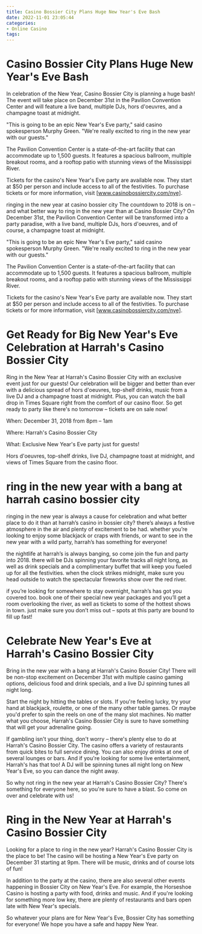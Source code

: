 ```yaml
---
title: Casino Bossier City Plans Huge New Year's Eve Bash 
date: 2022-11-01 23:05:44
categories:
- Online Casino
tags:
---
```



#  Casino Bossier City Plans Huge New Year's Eve Bash 

In celebration of the New Year, Casino Bossier City is planning a huge bash! The event will take place on December 31st in the Pavilion Convention Center and will feature a live band, multiple DJs, hors d'oeuvres, and a champagne toast at midnight.

"This is going to be an epic New Year's Eve party," said casino spokesperson Murphy Green. "We're really excited to ring in the new year with our guests."

The Pavilion Convention Center is a state-of-the-art facility that can accommodate up to 1,500 guests. It features a spacious ballroom, multiple breakout rooms, and a rooftop patio with stunning views of the Mississippi River.

Tickets for the casino's New Year's Eve party are available now. They start at $50 per person and include access to all of the festivities. To purchase tickets or for more information, visit [www.casinobossiercity.com/nye].

 ringing in the new year at casino bossier city
The countdown to 2018 is on – and what better way to ring in the new year than at Casino Bossier City? On December 31st, the Pavilion Convention Center will be transformed into a party paradise, with a live band, multiple DJs, hors d'oeuvres, and of course, a champagne toast at midnight.

"This is going to be an epic New Year's Eve party," said casino spokesperson Murphy Green. "We're really excited to ring in the new year with our guests."

The Pavilion Convention Center is a state-of-the-art facility that can accommodate up to 1,500 guests. It features a spacious ballroom, multiple breakout rooms, and a rooftop patio with stunning views of the Mississippi River.

Tickets for the casino's New Year's Eve party are available now. They start at $50 per person and include access to all of the festivities. To purchase tickets or for more information, visit [www.casinobossiercity.com/nye].

#  Get Ready for Big New Year's Eve Celebration at Harrah's Casino Bossier City 

Ring in the New Year at Harrah's Casino Bossier City with an exclusive event just for our guests! Our celebration will be bigger and better than ever with a delicious spread of hors d'oeuvres, top-shelf drinks, music from a live DJ and a champagne toast at midnight. Plus, you can watch the ball drop in Times Square right from the comfort of our casino floor. So get ready to party like there's no tomorrow – tickets are on sale now!

When: December 31, 2018 from 8pm – 1am 

Where: Harrah's Casino Bossier City 

What: Exclusive New Year's Eve party just for guests! 

Hors d'oeuvres, top-shelf drinks, live DJ, champagne toast at midnight, and views of Times Square from the casino floor.

#  ring in the new year with a bang at harrah casino bossier city 

 ringing in the new year is always a cause for celebration and what better place to do it than at harrah’s casino in bossier city? there’s always a festive atmosphere in the air and plenty of excitement to be had. whether you’re looking to enjoy some blackjack or craps with friends, or want to see in the new year with a wild party, harrah’s has something for everyone!

the nightlife at harrah’s is always banging, so come join the fun and party into 2018. there will be DJs spinning your favorite tracks all night long, as well as drink specials and a complimentary buffet that will keep you fueled up for all the festivities. when the clock strikes midnight, make sure you head outside to watch the spectacular fireworks show over the red river.

if you’re looking for somewhere to stay overnight, harrah’s has got you covered too. book one of their special new year packages and you’ll get a room overlooking the river, as well as tickets to some of the hottest shows in town. just make sure you don’t miss out – spots at this party are bound to fill up fast!

#  Celebrate New Year's Eve at Harrah's Casino Bossier City 

Bring in the new year with a bang at Harrah's Casino Bossier City! There will be non-stop excitement on December 31st with multiple casino gaming options, delicious food and drink specials, and a live DJ spinning tunes all night long.

Start the night by hitting the tables or slots. If you're feeling lucky, try your hand at blackjack, roulette, or one of the many other table games. Or maybe you'd prefer to spin the reels on one of the many slot machines. No matter what you choose, Harrah's Casino Bossier City is sure to have something that will get your adrenaline going.

If gambling isn't your thing, don't worry – there's plenty else to do at Harrah's Casino Bossier City. The casino offers a variety of restaurants from quick bites to full service dining. You can also enjoy drinks at one of several lounges or bars. And if you're looking for some live entertainment, Harrah's has that too! A DJ will be spinning tunes all night long on New Year's Eve, so you can dance the night away.

So why not ring in the new year at Harrah's Casino Bossier City? There's something for everyone here, so you're sure to have a blast. So come on over and celebrate with us!

#  Ring in the New Year at Harrah's Casino Bossier City

Looking for a place to ring in the new year? Harrah's Casino Bossier City is the place to be! The casino will be hosting a New Year's Eve party on December 31 starting at 9pm. There will be music, drinks and of course lots of fun!

In addition to the party at the casino, there are also several other events happening in Bossier City on New Year's Eve. For example, the Horseshoe Casino is hosting a party with food, drinks and music. And if you're looking for something more low key, there are plenty of restaurants and bars open late with New Year's specials.

So whatever your plans are for New Year's Eve, Bossier City has something for everyone! We hope you have a safe and happy New Year.